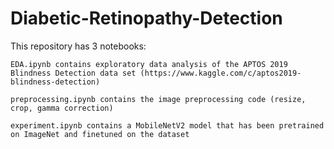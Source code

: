 # Diabetic-Retinopathy-Detection

This repository has 3 notebooks:

    EDA.ipynb contains exploratory data analysis of the APTOS 2019 Blindness Detection data set (https://www.kaggle.com/c/aptos2019-blindness-detection)

    preprocessing.ipynb contains the image preprocessing code (resize, crop, gamma correction)

    experiment.ipynb contains a MobileNetV2 model that has been pretrained on ImageNet and finetuned on the dataset
